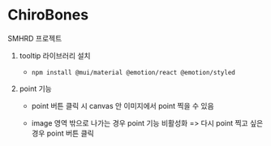 # ChiroBones
SMHRD 프로젝트


1. tooltip 라이브러리 설치

    - `npm install @mui/material @emotion/react @emotion/styled`


2. point 기능

    - point 버튼 클릭 시 canvas 안 이미지에서 point 찍을 수 있음

    - image 영역 밖으로 나가는 경우 point 기능 비활성화 => 다시 point 찍고 싶은 경우 point 버튼 클릭
